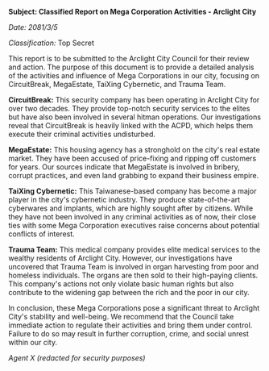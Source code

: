 **Subject: Classified Report on Mega Corporation Activities - Arclight City**

*Date: 2081/3/5*

*Classification:* Top Secret

This report is to be submitted to the Arclight City Council for their review and action. The purpose of this document is to provide a detailed analysis of the activities and influence of Mega Corporations in our city, focusing on CircuitBreak, MegaEstate, TaiXing Cybernetic, and Trauma Team.

**CircuitBreak:** This security company has been operating in Arclight City for over two decades. They provide top-notch security services to the elites but have also been involved in several hitman operations. Our investigations reveal that CircuitBreak is heavily linked with the ACPD, which helps them execute their criminal activities undisturbed.

**MegaEstate:** This housing agency has a stronghold on the city's real estate market. They have been accused of price-fixing and ripping off customers for years. Our sources indicate that MegaEstate is involved in bribery, corrupt practices, and even land grabbing to expand their business empire.

**TaiXing Cybernetic:** This Taiwanese-based company has become a major player in the city's cybernetic industry. They produce state-of-the-art cyberwares and implants, which are highly sought after by citizens. While they have not been involved in any criminal activities as of now, their close ties with some Mega Corporation executives raise concerns about potential conflicts of interest.

**Trauma Team:** This medical company provides elite medical services to the wealthy residents of Arclight City. However, our investigations have uncovered that Trauma Team is involved in organ harvesting from poor and homeless individuals. The organs are then sold to their high-paying clients. This company's actions not only violate basic human rights but also contribute to the widening gap between the rich and the poor in our city.

In conclusion, these Mega Corporations pose a significant threat to Arclight City's stability and well-being. We recommend that the Council take immediate action to regulate their activities and bring them under control. Failure to do so may result in further corruption, crime, and social unrest within our city.

*Agent X (redacted for security purposes)*